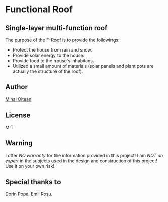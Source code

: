 # Functional Roof

## Single-layer multi-function roof

The purpose of the F-Roof is to provide the followings:

- Protect the house from rain and snow.
- Provide solar energy to the house.
- Provide food to the house's inhabitans.
- Utilized a small amount of materials (solar panels and plant pots are actually the structure of the roof).

## Author

[Mihai Oltean](https://mihaioltean.github.io)

## License

MIT

## Warning

I offer *NO warranty* for the information provided in this project!
I am *NOT an expert* in the subjects used in the design and construction of this project! 
Use it on your own risk!

## Special thanks to

Dorin Popa, Emil Roșu.